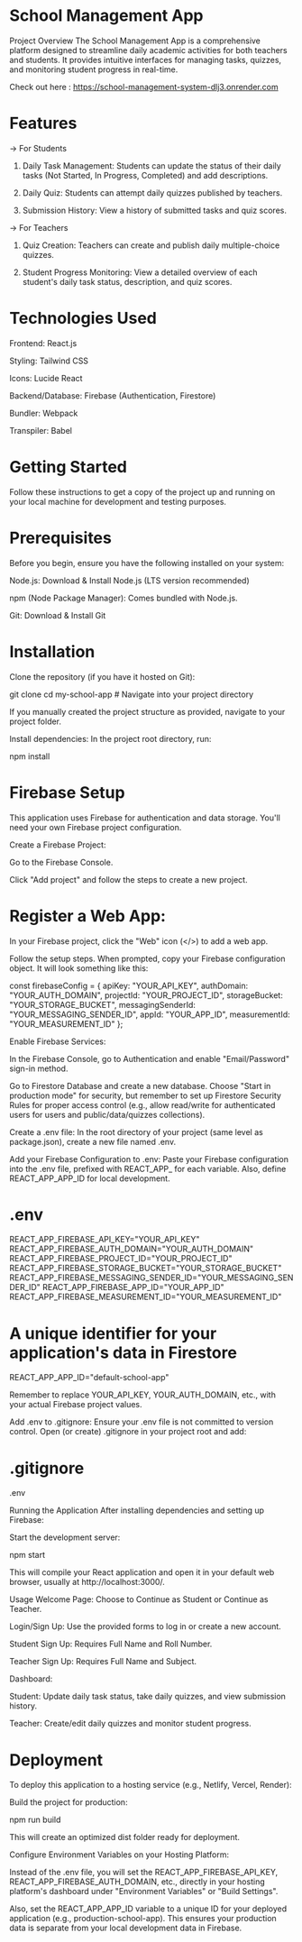 # School Management App
Project Overview
The School Management App is a comprehensive platform designed to streamline daily academic activities for both teachers and students. It provides intuitive interfaces for managing tasks, quizzes, and monitoring student progress in real-time.

Check out here : https://school-management-system-dlj3.onrender.com

# Features
-> For Students
1) Daily Task Management: Students can update the status of their daily tasks (Not Started, In Progress, Completed) and add descriptions.

2) Daily Quiz: Students can attempt daily quizzes published by teachers.

3) Submission History: View a history of submitted tasks and quiz scores.

-> For Teachers
1) Quiz Creation: Teachers can create and publish daily multiple-choice quizzes.

2) Student Progress Monitoring: View a detailed overview of each student's daily task status, description, and quiz scores.

# Technologies Used
Frontend: React.js

Styling: Tailwind CSS

Icons: Lucide React

Backend/Database: Firebase (Authentication, Firestore)

Bundler: Webpack

Transpiler: Babel

# Getting Started
Follow these instructions to get a copy of the project up and running on your local machine for development and testing purposes.

# Prerequisites
Before you begin, ensure you have the following installed on your system:

Node.js: Download & Install Node.js (LTS version recommended)

npm (Node Package Manager): Comes bundled with Node.js.

Git: Download & Install Git

# Installation
Clone the repository (if you have it hosted on Git):

git clone <your-repository-url>
cd my-school-app # Navigate into your project directory

If you manually created the project structure as provided, navigate to your project folder.

Install dependencies:
In the project root directory, run:

npm install

# Firebase Setup
This application uses Firebase for authentication and data storage. You'll need your own Firebase project configuration.

Create a Firebase Project:

Go to the Firebase Console.

Click "Add project" and follow the steps to create a new project.

# Register a Web App:

In your Firebase project, click the "Web" icon (</>) to add a web app.

Follow the setup steps. When prompted, copy your Firebase configuration object. It will look something like this:

const firebaseConfig = {
  apiKey: "YOUR_API_KEY",
  authDomain: "YOUR_AUTH_DOMAIN",
  projectId: "YOUR_PROJECT_ID",
  storageBucket: "YOUR_STORAGE_BUCKET",
  messagingSenderId: "YOUR_MESSAGING_SENDER_ID",
  appId: "YOUR_APP_ID",
  measurementId: "YOUR_MEASUREMENT_ID"
};

Enable Firebase Services:

In the Firebase Console, go to Authentication and enable "Email/Password" sign-in method.

Go to Firestore Database and create a new database. Choose "Start in production mode" for security, but remember to set up Firestore Security Rules for proper access control (e.g., allow read/write for authenticated users for users and public/data/quizzes collections).

Create a .env file:
In the root directory of your project (same level as package.json), create a new file named .env.

Add your Firebase Configuration to .env:
Paste your Firebase configuration into the .env file, prefixed with REACT_APP_ for each variable. Also, define REACT_APP_APP_ID for local development.

# .env
REACT_APP_FIREBASE_API_KEY="YOUR_API_KEY"
REACT_APP_FIREBASE_AUTH_DOMAIN="YOUR_AUTH_DOMAIN"
REACT_APP_FIREBASE_PROJECT_ID="YOUR_PROJECT_ID"
REACT_APP_FIREBASE_STORAGE_BUCKET="YOUR_STORAGE_BUCKET"
REACT_APP_FIREBASE_MESSAGING_SENDER_ID="YOUR_MESSAGING_SENDER_ID"
REACT_APP_FIREBASE_APP_ID="YOUR_APP_ID"
REACT_APP_FIREBASE_MEASUREMENT_ID="YOUR_MEASUREMENT_ID"

# A unique identifier for your application's data in Firestore
REACT_APP_APP_ID="default-school-app"

Remember to replace YOUR_API_KEY, YOUR_AUTH_DOMAIN, etc., with your actual Firebase project values.

Add .env to .gitignore:
Ensure your .env file is not committed to version control. Open (or create) .gitignore in your project root and add:

# .gitignore
.env

Running the Application
After installing dependencies and setting up Firebase:

Start the development server:

npm start

This will compile your React application and open it in your default web browser, usually at http://localhost:3000/.

Usage
Welcome Page: Choose to Continue as Student or Continue as Teacher.

Login/Sign Up: Use the provided forms to log in or create a new account.

Student Sign Up: Requires Full Name and Roll Number.

Teacher Sign Up: Requires Full Name and Subject.

Dashboard:

Student: Update daily task status, take daily quizzes, and view submission history.

Teacher: Create/edit daily quizzes and monitor student progress.

# Deployment
To deploy this application to a hosting service (e.g., Netlify, Vercel, Render):

Build the project for production:

npm run build

This will create an optimized dist folder ready for deployment.

Configure Environment Variables on your Hosting Platform:

Instead of the .env file, you will set the REACT_APP_FIREBASE_API_KEY, REACT_APP_FIREBASE_AUTH_DOMAIN, etc., directly in your hosting platform's dashboard under "Environment Variables" or "Build Settings".

Also, set the REACT_APP_APP_ID variable to a unique ID for your deployed application (e.g., production-school-app). This ensures your production data is separate from your local development data in Firebase.
